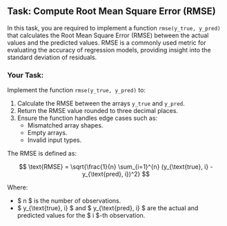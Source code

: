 
## Task: Compute Root Mean Square Error (RMSE)

In this task, you are required to implement a function `rmse(y_true, y_pred)` that calculates the Root Mean Square Error (RMSE) between the actual values and the predicted values. RMSE is a commonly used metric for evaluating the accuracy of regression models, providing insight into the standard deviation of residuals.

### Your Task:
Implement the function `rmse(y_true, y_pred)` to:
1. Calculate the RMSE between the arrays `y_true` and `y_pred`.
2. Return the RMSE value rounded to three decimal places.
3. Ensure the function handles edge cases such as:
   - Mismatched array shapes.
   - Empty arrays.
   - Invalid input types.

The RMSE is defined as:

$$
\text{RMSE} = \sqrt{\frac{1}{n} \sum_{i=1}^{n} (y_{\text{true}, i} - y_{\text{pred}, i})^2}
$$

Where:
- $ n $ is the number of observations.
- $ y_{\text{true}, i} $ and $ y_{\text{pred}, i} $ are the actual and predicted values for the $ i $-th observation.
